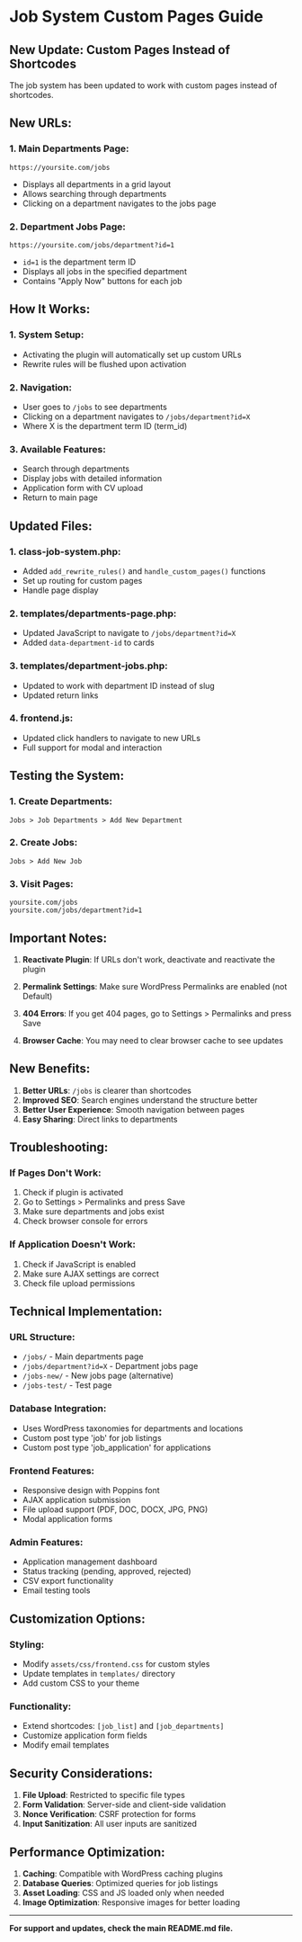 # Job System Custom Pages Guide

## New Update: Custom Pages Instead of Shortcodes

The job system has been updated to work with custom pages instead of shortcodes.

## New URLs:

### 1. Main Departments Page:
```
https://yoursite.com/jobs
```
- Displays all departments in a grid layout
- Allows searching through departments
- Clicking on a department navigates to the jobs page

### 2. Department Jobs Page:
```
https://yoursite.com/jobs/department?id=1
```
- `id=1` is the department term ID
- Displays all jobs in the specified department
- Contains "Apply Now" buttons for each job

## How It Works:

### 1. System Setup:
- Activating the plugin will automatically set up custom URLs
- Rewrite rules will be flushed upon activation

### 2. Navigation:
- User goes to `/jobs` to see departments
- Clicking on a department navigates to `/jobs/department?id=X`
- Where X is the department term ID (term_id)

### 3. Available Features:
- Search through departments
- Display jobs with detailed information
- Application form with CV upload
- Return to main page

## Updated Files:

### 1. class-job-system.php:
- Added `add_rewrite_rules()` and `handle_custom_pages()` functions
- Set up routing for custom pages
- Handle page display

### 2. templates/departments-page.php:
- Updated JavaScript to navigate to `/jobs/department?id=X`
- Added `data-department-id` to cards

### 3. templates/department-jobs.php:
- Updated to work with department ID instead of slug
- Updated return links

### 4. frontend.js:
- Updated click handlers to navigate to new URLs
- Full support for modal and interaction

## Testing the System:

### 1. Create Departments:
```
Jobs > Job Departments > Add New Department
```

### 2. Create Jobs:
```
Jobs > Add New Job
```

### 3. Visit Pages:
```
yoursite.com/jobs
yoursite.com/jobs/department?id=1
```

## Important Notes:

1. **Reactivate Plugin**: If URLs don't work, deactivate and reactivate the plugin

2. **Permalink Settings**: Make sure WordPress Permalinks are enabled (not Default)

3. **404 Errors**: If you get 404 pages, go to Settings > Permalinks and press Save

4. **Browser Cache**: You may need to clear browser cache to see updates

## New Benefits:

1. **Better URLs**: `/jobs` is clearer than shortcodes
2. **Improved SEO**: Search engines understand the structure better
3. **Better User Experience**: Smooth navigation between pages
4. **Easy Sharing**: Direct links to departments

## Troubleshooting:

### If Pages Don't Work:
1. Check if plugin is activated
2. Go to Settings > Permalinks and press Save
3. Make sure departments and jobs exist
4. Check browser console for errors

### If Application Doesn't Work:
1. Check if JavaScript is enabled
2. Make sure AJAX settings are correct
3. Check file upload permissions

## Technical Implementation:

### URL Structure:
- `/jobs/` - Main departments page
- `/jobs/department?id=X` - Department jobs page
- `/jobs-new/` - New jobs page (alternative)
- `/jobs-test/` - Test page

### Database Integration:
- Uses WordPress taxonomies for departments and locations
- Custom post type 'job' for job listings
- Custom post type 'job_application' for applications

### Frontend Features:
- Responsive design with Poppins font
- AJAX application submission
- File upload support (PDF, DOC, DOCX, JPG, PNG)
- Modal application forms

### Admin Features:
- Application management dashboard
- Status tracking (pending, approved, rejected)
- CSV export functionality
- Email testing tools

## Customization Options:

### Styling:
- Modify `assets/css/frontend.css` for custom styles
- Update templates in `templates/` directory
- Add custom CSS to your theme

### Functionality:
- Extend shortcodes: `[job_list]` and `[job_departments]`
- Customize application form fields
- Modify email templates

## Security Considerations:

1. **File Upload**: Restricted to specific file types
2. **Form Validation**: Server-side and client-side validation
3. **Nonce Verification**: CSRF protection for forms
4. **Input Sanitization**: All user inputs are sanitized

## Performance Optimization:

1. **Caching**: Compatible with WordPress caching plugins
2. **Database Queries**: Optimized queries for job listings
3. **Asset Loading**: CSS and JS loaded only when needed
4. **Image Optimization**: Responsive images for better loading

---

**For support and updates, check the main README.md file.**
